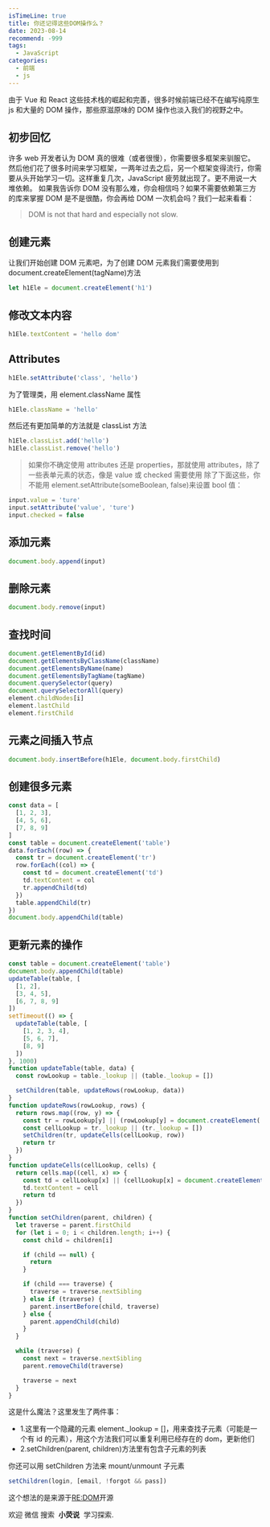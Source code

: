 ```yaml
---
isTimeLine: true
title: 你还记得这些DOM操作么？
date: 2023-08-14
recommend: -999
tags:
  - JavaScript
categories:
  - 前端
  - js
---
```


由于 Vue 和 React 这些技术栈的崛起和完善，很多时候前端已经不在编写纯原生 js 和大量的 DOM 操作，那些原滋原味的 DOM 操作也淡入我们的视野之中。

## 初步回忆

许多 web 开发者认为 DOM 真的很难（或者很慢），你需要很多框架来驯服它。然后他们花了很多时间来学习框架，一两年过去之后，另一个框架变得流行，你需要从头开始学习一切。这样重复几次，JavaScript 疲劳就出现了。更不用说一大堆依赖。
如果我告诉你 DOM 没有那么难，你会相信吗？如果不需要依赖第三方的库来掌握 DOM 是不是很酷，你会再给 DOM 一次机会吗？我们一起来看看：

> DOM is not that hard and especially not slow.

## 创建元素

让我们开始创建 DOM 元素吧，为了创建 DOM 元素我们需要使用到 document.createElement(tagName)方法

```js
let h1Ele = document.createElement('h1')
```

## 修改文本内容

```js
h1Ele.textContent = 'hello dom'
```

## Attributes

```js
h1Ele.setAttribute('class', 'hello')
```

为了管理类，用 element.className 属性

```js
h1Ele.className = 'hello'
```

然后还有更加简单的方法就是 classList 方法

```js
h1Ele.classList.add('hello')
h1Ele.classList.remove('hello')
```

> 如果你不确定使用 attributes 还是 properties，那就使用 attributes，除了一些表单元素的状态，像是 value 或 checked 需要使用
> 除了下面这些，你不能用 element.setAttribute(someBoolean, false)来设置 bool 值：

```js
input.value = 'ture'
input.setAttribute('value', 'ture')
input.checked = false
```

## 添加元素

```js
document.body.append(input)
```

## 删除元素

```js
document.body.remove(input)
```

## 查找时间

```js
document.getElementById(id)
document.getElementsByClassName(className)
document.getElementsByName(name)
document.getElementsByTagName(tagName)
document.querySelector(query)
document.querySelectorAll(query)
element.childNodes[i]
element.lastChild
element.firstChild
```

## 元素之间插入节点

```js
document.body.insertBefore(h1Ele, document.body.firstChild)
```

## 创建很多元素

```js
const data = [
  [1, 2, 3],
  [4, 5, 6],
  [7, 8, 9]
]
const table = document.createElement('table')
data.forEach((row) => {
  const tr = document.createElement('tr')
  row.forEach((col) => {
    const td = document.createElement('td')
    td.textContent = col
    tr.appendChild(td)
  })
  table.appendChild(tr)
})
document.body.appendChild(table)
```

## 更新元素的操作

```js
const table = document.createElement('table')
document.body.appendChild(table)
updateTable(table, [
  [1, 2],
  [3, 4, 5],
  [6, 7, 8, 9]
])
setTimeout(() => {
  updateTable(table, [
    [1, 2, 3, 4],
    [5, 6, 7],
    [8, 9]
  ])
}, 1000)
function updateTable(table, data) {
  const rowLookup = table._lookup || (table._lookup = [])

  setChildren(table, updateRows(rowLookup, data))
}
function updateRows(rowLookup, rows) {
  return rows.map((row, y) => {
    const tr = rowLookup[y] || (rowLookup[y] = document.createElement('tr'))
    const cellLookup = tr._lookup || (tr._lookup = [])
    setChildren(tr, updateCells(cellLookup, row))
    return tr
  })
}
function updateCells(cellLookup, cells) {
  return cells.map((cell, x) => {
    const td = cellLookup[x] || (cellLookup[x] = document.createElement('td'))
    td.textContent = cell
    return td
  })
}
function setChildren(parent, children) {
  let traverse = parent.firstChild
  for (let i = 0; i < children.length; i++) {
    const child = children[i]

    if (child == null) {
      return
    }

    if (child === traverse) {
      traverse = traverse.nextSibling
    } else if (traverse) {
      parent.insertBefore(child, traverse)
    } else {
      parent.appendChild(child)
    }
  }

  while (traverse) {
    const next = traverse.nextSibling
    parent.removeChild(traverse)

    traverse = next
  }
}
```

这是什么魔法？这里发生了两件事：

- 1.这里有一个隐藏的元素 element.\_lookup = []，用来查找子元素（可能是一个有 id 的元素），用这个方法我们可以重复利用已经存在的 dom，更新他们
- 2.setChildren(parent, children)方法里有包含子元素的列表

你还可以用 setChildren 方法来 mount/unmount 子元素

```js
setChildren(login, [email, !forgot && pass])
```

这个想法的是来源于[RE:DOM](https://redom.js.org/)开源

欢迎 微信 搜索  **小荧说**  学习探索.
